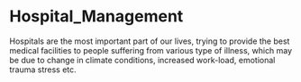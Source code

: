 # Hospital_Management
Hospitals are the most important part of our lives, trying to provide the best  medical facilities to people suffering from various type of illness, which may be due to change  in climate conditions, increased work-load, emotional trauma stress etc. 
